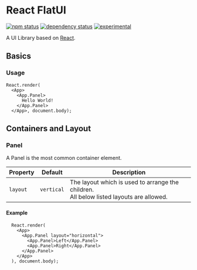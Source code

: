 # React FlatUI

[![npm status](http://img.shields.io/npm/v/react-flatui.svg)](https://www.npmjs.org/package/react-flatui)
[![dependency status](https://david-dm.org/cokeSchlumpf/react-flatui.svg)](https://david-dm.org/cokeSchlumpf/react-flatui)
[![experimental](http://img.shields.io/badge/stability-experimental-DD5F0A.svg)](http://nodejs.org/api/documentation.html#documentation_stability_index)

A UI Library based on [React](http://facebook.github.io/react/index.html).

## Basics
### Usage

```
React.render(
  <App>
    <App.Panel>
      Hello World!
    </App.Panel>
  </App>, document.body);
```

## Containers and Layout
### Panel
A Panel is the most common container element.

| Property        | Default       | Description                                                 |
|-----------------|---------------|-------------------------------------------------------------|
| `layout`        | `vertical`    | The layout which is used to arrange the children.<br />All below listed layouts are allowed.|

#### Example
```
  React.render(
    <App>
      <App.Panel layout="horizontal">
        <App.Panel>Left</App.Panel>
        <App.Panel>Right</App.Panel>
      </App.Panel>
    </App>
  ), document.body);
```

